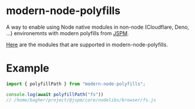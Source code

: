 # modern-node-polyfills
A way to enable using Node native modules in non-node (Cloudflare, Deno,
...) environemnts with modern polyfills from [JSPM](https://github.com/jspm/jspm-core).

[Here](https://github.com/jspm/jspm-core/tree/main/nodelibs/browser) are the modules that are supported in modern-node-polyfills.

# Example
```ts
import { polyfillPath } from "modern-node-polyfills";

console.log(await polyfillPath("fs")) 
// /home/bagher/project/@jspm/core/nodelibs/browser/fs.js
```


